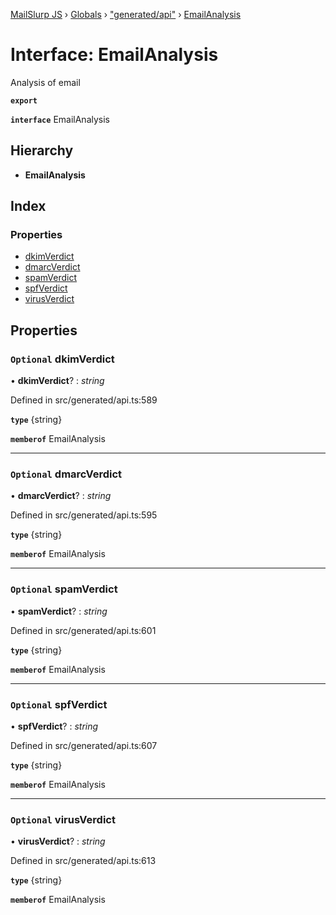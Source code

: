 [MailSlurp JS](../README.md) › [Globals](../globals.md) › ["generated/api"](../modules/_generated_api_.md) › [EmailAnalysis](_generated_api_.emailanalysis.md)

# Interface: EmailAnalysis

Analysis of email

**`export`** 

**`interface`** EmailAnalysis

## Hierarchy

* **EmailAnalysis**

## Index

### Properties

* [dkimVerdict](_generated_api_.emailanalysis.md#optional-dkimverdict)
* [dmarcVerdict](_generated_api_.emailanalysis.md#optional-dmarcverdict)
* [spamVerdict](_generated_api_.emailanalysis.md#optional-spamverdict)
* [spfVerdict](_generated_api_.emailanalysis.md#optional-spfverdict)
* [virusVerdict](_generated_api_.emailanalysis.md#optional-virusverdict)

## Properties

### `Optional` dkimVerdict

• **dkimVerdict**? : *string*

Defined in src/generated/api.ts:589

**`type`** {string}

**`memberof`** EmailAnalysis

___

### `Optional` dmarcVerdict

• **dmarcVerdict**? : *string*

Defined in src/generated/api.ts:595

**`type`** {string}

**`memberof`** EmailAnalysis

___

### `Optional` spamVerdict

• **spamVerdict**? : *string*

Defined in src/generated/api.ts:601

**`type`** {string}

**`memberof`** EmailAnalysis

___

### `Optional` spfVerdict

• **spfVerdict**? : *string*

Defined in src/generated/api.ts:607

**`type`** {string}

**`memberof`** EmailAnalysis

___

### `Optional` virusVerdict

• **virusVerdict**? : *string*

Defined in src/generated/api.ts:613

**`type`** {string}

**`memberof`** EmailAnalysis

